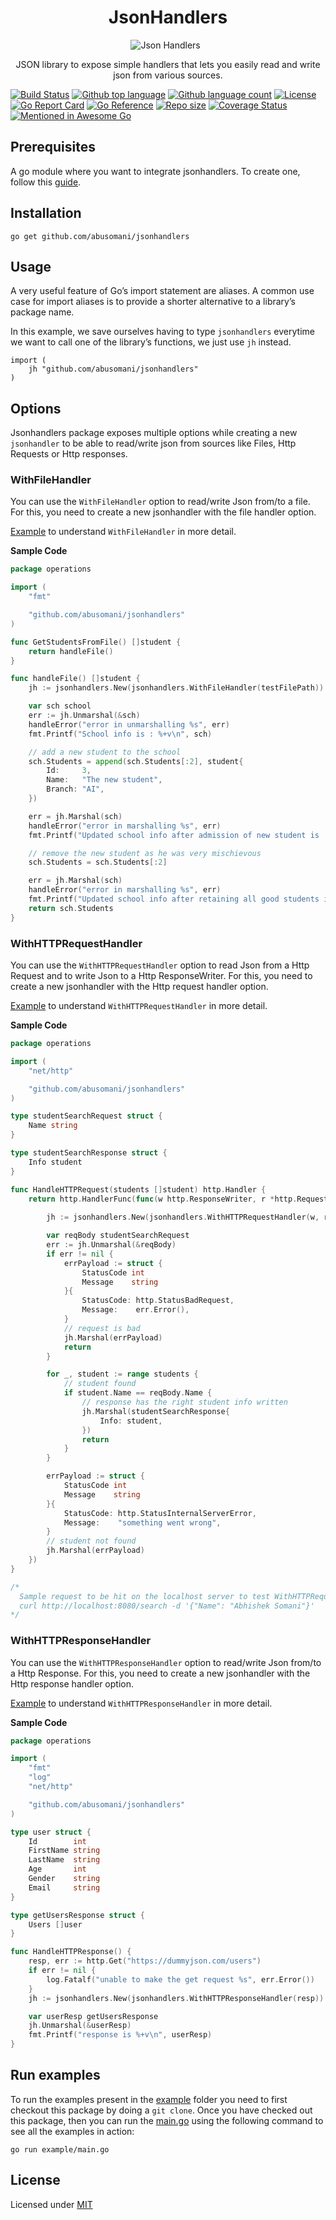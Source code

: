 <h1 align="center">JsonHandlers</h1>

<div align="center" id="top"> 
  <img src="https://res.cloudinary.com/dahkenlmo/image/upload/v1678346700/jsonhandlers_hjca2i.png" alt="Json Handlers" />
  &#xa0;
</div>


<p align="center">JSON library to expose simple handlers that lets you easily read and write json from various sources.</p>


[![Build Status](https://github.com/abusomani/jsonhandlers/workflows/build/badge.svg)](https://github.com/abusomani/jsonhandlers/actions)
[![Github top language](https://img.shields.io/github/languages/top/abusomani/jsonhandlers)](https://img.shields.io/github/languages/top/abusomani/jsonhandlers)
[![Github language count](https://img.shields.io/github/languages/count/abusomani/jsonhandlers)](https://img.shields.io/github/languages/count/abusomani/jsonhandlers)
[![License](https://img.shields.io/badge/license-MIT-blue)](https://github.com/abusomani/jsonhandlers/blob/main/LICENSE)
[![Go Report Card](https://goreportcard.com/badge/github.com/abusomani/jsonhandlers)](https://goreportcard.com/report/github.com/abusomani/jsonhandlers)
[![Go Reference](https://pkg.go.dev/badge/github.com/abusomani/jsonhandlers.svg)](https://pkg.go.dev/github.com/abusomani/jsonhandlers)
[![Repo size](https://img.shields.io/github/repo-size/abusomani/jsonhandlers)](https://shields.io/github/repo-size/abusomani/jsonhandlers)
[![Coverage Status](https://coveralls.io/repos/github/abusomani/jsonhandlers/badge.svg?branch=main)](https://coveralls.io/github/abusomani/jsonhandlers?branch=main)
[![Mentioned in Awesome Go](https://awesome.re/mentioned-badge-flat.svg)](https://github.com/avelino/awesome-go#json)


## Prerequisites

A go module where you want to integrate jsonhandlers. To create one, follow this [guide](https://go.dev/doc/tutorial/create-module).

## Installation

```
go get github.com/abusomani/jsonhandlers
```


## Usage

A very useful feature of Go’s import statement are aliases. A common use case for import aliases is to provide a shorter alternative to a library’s package name.

In this example, we save ourselves having to type `jsonhandlers` everytime we want to call one of the library’s functions, we just use `jh` instead.

```
import (
    jh "github.com/abusomani/jsonhandlers"
)
```

## Options

Jsonhandlers package exposes multiple options while creating a new `jsonhandler` to be able to read/write json from sources like Files, Http Requests or Http responses. 


### WithFileHandler

You can use the `WithFileHandler` option to read/write Json from/to a file. For this, you need to create a new jsonhandler with the file handler option.

[Example](./example/operations/file_handling.go) to understand `WithFileHandler` in more detail.

**Sample Code**
```go
package operations

import (
	"fmt"

	"github.com/abusomani/jsonhandlers"
)

func GetStudentsFromFile() []student {
	return handleFile()
}

func handleFile() []student {
	jh := jsonhandlers.New(jsonhandlers.WithFileHandler(testFilePath))

	var sch school
	err := jh.Unmarshal(&sch)
	handleError("error in unmarshalling %s", err)
	fmt.Printf("School info is : %+v\n", sch)

	// add a new student to the school
	sch.Students = append(sch.Students[:2], student{
		Id:     3,
		Name:   "The new student",
		Branch: "AI",
	})

	err = jh.Marshal(sch)
	handleError("error in marshalling %s", err)
	fmt.Printf("Updated school info after admission of new student is : %+v\n", sch)

	// remove the new student as he was very mischievous
	sch.Students = sch.Students[:2]

	err = jh.Marshal(sch)
	handleError("error in marshalling %s", err)
	fmt.Printf("Updated school info after retaining all good students is : %+v\n", sch)
	return sch.Students
}

```

### WithHTTPRequestHandler

You can use the `WithHTTPRequestHandler` option to read Json from a Http Request and to write Json to a Http ResponseWriter. For this, you need to create a new jsonhandler with the Http request handler option.

[Example](./example/operations/http_request_handling.go) to understand `WithHTTPRequestHandler` in more detail.

**Sample Code**
```go
package operations

import (
	"net/http"

	"github.com/abusomani/jsonhandlers"
)

type studentSearchRequest struct {
	Name string
}

type studentSearchResponse struct {
	Info student
}

func HandleHTTPRequest(students []student) http.Handler {
	return http.HandlerFunc(func(w http.ResponseWriter, r *http.Request) {
		
    	jh := jsonhandlers.New(jsonhandlers.WithHTTPRequestHandler(w, r))

		var reqBody studentSearchRequest
		err := jh.Unmarshal(&reqBody)
		if err != nil {
			errPayload := struct {
				StatusCode int
				Message    string
			}{
				StatusCode: http.StatusBadRequest,
				Message:    err.Error(),
			}
			// request is bad
			jh.Marshal(errPayload)
			return
		}

		for _, student := range students {
			// student found
			if student.Name == reqBody.Name {
				// response has the right student info written
				jh.Marshal(studentSearchResponse{
					Info: student,
				})
				return
			}
		}

		errPayload := struct {
			StatusCode int
			Message    string
		}{
			StatusCode: http.StatusInternalServerError,
			Message:    "something went wrong",
		}
		// student not found
		jh.Marshal(errPayload)
	})
}

/*
  Sample request to be hit on the localhost server to test WithHTTPRequestHandler functionality.
  curl http://localhost:8080/search -d '{"Name": "Abhishek Somani"}'
*/
```

### WithHTTPResponseHandler

You can use the `WithHTTPResponseHandler` option to read/write Json from/to a Http Response. For this, you need to create a new jsonhandler with the Http response handler option.

[Example](./example/operations/http_response_handling.go) to understand `WithHTTPResponseHandler` in more detail.

**Sample Code**

```go
package operations

import (
	"fmt"
	"log"
	"net/http"

	"github.com/abusomani/jsonhandlers"
)

type user struct {
	Id        int
	FirstName string
	LastName  string
	Age       int
	Gender    string
	Email     string
}

type getUsersResponse struct {
	Users []user
}

func HandleHTTPResponse() {
	resp, err := http.Get("https://dummyjson.com/users")
	if err != nil {
		log.Fatalf("unable to make the get request %s", err.Error())
	}
	jh := jsonhandlers.New(jsonhandlers.WithHTTPResponseHandler(resp))

	var userResp getUsersResponse
	jh.Unmarshal(&userResp)
	fmt.Printf("response is %+v\n", userResp)
}

```

## Run examples
To run the examples present in the [example](./example/) folder you need to first checkout this package by doing a `git clone`. Once you have checked out this package, then you can run the [main.go](./example/main.go) using the following command to see all the examples in action:

```
go run example/main.go
```


## License
Licensed under [MIT](./LICENSE)